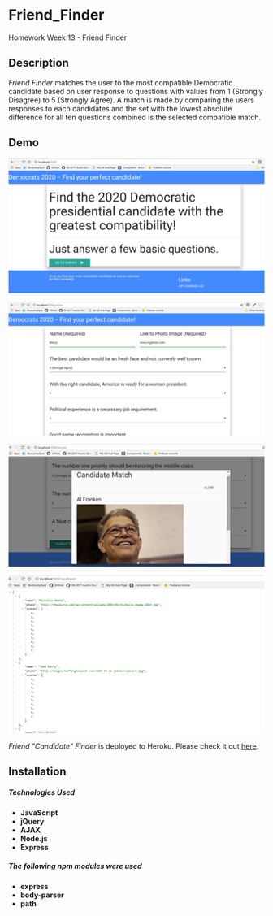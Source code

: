 # Friend_Finder
Homework Week 13 - Friend Finder

## Description

*Friend Finder* matches the user to the most compatible Democratic candidate based on user response to questions with values from 1 (Strongly Disagree) to 5 (Strongly Agree).  A match is made by comparing the users responses to each candidates and the set with the lowest absolute difference for all ten questions combined is the selected compatible match.

## Demo

![Example Home page](/images/demo1.png)

![Example Survey page](/images/demo2.png)

![Example Results List page](/images/demo3.png)

![Example API list of all page](/images/demo4.png)
	
*Friend "Candidate" Finder* is deployed to Heroku. Please check it out [here]( https://powerful-ravine-59086.herokuapp.com/).

## Installation

##### Technologies Used
* **JavaScript**
* **jQuery**
* **AJAX**
* **Node.js**
* **Express**

##### The following npm modules were used
* **express**
* **body-parser**
* **path**
	
